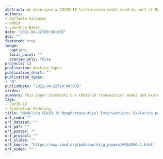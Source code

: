 ```yaml
---
abstract: We developed a COVID-19 transmission model used as part of RAND's web-based COVID-19 decision support tool that compares the effects of nonpharmaceutical public health interventions (NPIs) on health and economic outcomes. An interdisciplinary approach informed the selection and use of multiple NPIs, combining quantitative modeling of the health/economic impacts of interventions with qualitative assessments of other important considerations (e.g., cost, ease of implementation, equity). This paper provides further details of our model, describes extensions, presents sensitivity analyses, and analyzes strategies that periodically switch between a base NPI level and a higher NPI level. We find that a periodic strategy, if implemented with perfect compliance, could have produced similar health outcomes as static strategies but might have produced better outcomes when considering other measures of social welfare. Our findings suggest that there are opportunities to shape the tradeoffs between economic and health outcomes by carefully evaluating a more comprehensive range of reopening policies.
authors:
- Raffaele Vardavas
- admin
- Lawrence Baker
date: "2021-04-22T00:00:00Z"
doi: ""
featured: true
image:
  caption:
  focal_point: ""
  preview_only: false
projects: []
publication: Working Paper
publication_short: ""
publication_types:
- "0"
publishDate: "2021-04-22T00:00:00Z"
slides:
summary: This paper documents our COVID-19 transmission model and explores the performance of periodic NPI strategies.
tags:
- COVID-19
- Simulation Modeling
title: "Modeling COVID-19 Nonpharmaceutical Interventions: Exploring periodic NPI Strategies"
url_code: ""
url_dataset: ""
url_pdf: ""
url_poster: ""
url_project: ""
url_slides: ""
url_source: "https://www.rand.org/pubs/working_papers/WRA1080-1.html"
url_video: ""
---
```




